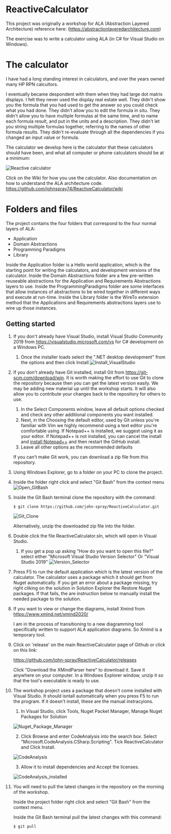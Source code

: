 # ReactiveCalculator 

This project was originally a workshop for ALA (Abstraction Layered Architecture) reference here: (https://abstractionlayeredarchitecture.com)

The exercise was to write a calculator using ALA (in C# for Visual Studio on Windows).

# The calculator

I have had a long standing interest in calculators, and over the years owned many HP RPN calcultors. 

I eventually became despondent with them when they had large dot matrix displays. I felt they never used the display real estate well. They didn't show you the formula that you had used to get the answer so you could check what you had done. They didn't allow you to edit the formula in situ. They didn't allow you to have multiple formulas at the same time, and to name each formula result, and put in the units and a description. They didn't let you string multiple formulas together, referring to the names of other formula results. They didn't re-evaluate through all the dependencies if you changed an input value or formula. 

The calculator we develop here is the calculator that these calculators should have been, and what all computer or phone calculators should be at a minimum:

![Reactive calculator](/images/CalculatorScreenshot2.png)

Click on the Wiki for how you use the calculator. Also documentation on how to understand the ALA architecture code. https://github.com/johnspray74/ReactiveCalculator/wiki

# Folders and files

The project contains the four folders that correspond to the four normal layers of ALA:

* Application
* Domain Abstractions
* Programming Paradigms
* Library

Inside the Application folder is a Hello world application, which is the starting point for writing the calculators, and development versions of the calculator.
Inside the Domain Abstractions folder are a few pre-written reuseable abstractions for the Application and Requirements Abstractions layers to use.
Inside the ProgrammingParadigms folder are some interfaces that allow instances of abstractions to be wired together in different ways and execute at run-time.
Inside the Library folder is the WireTo extension method that the Applications and Requirements abstractions layers use to wire up those instances. 


## Getting started

1. If you don't already have Visual Studio, install Visual Studio Community 2019 from https://visualstudio.microsoft.com/vs for C# development on a Windows PC.
    1. Once the installer loads select the ".NET desktop development" from the options and then click Install
    ![Install_VisualStudio](/images/Install_VisualStudio.PNG)

2. If you don't already have Git installed, install Git from https://git-scm.com/download/win. It is worth making the effort to use Git to clone the repository because then you can get the latest version easily. We may be adding new material up until the workshop starts. It will also allow you to contribute your changes back to the repository for others to use.
    1. In the Select Components window, leave all default options checked and check any other additional components you want installed.
    1. Next, in the Choosing the default editor, used by Git unless you're familiar with Vim we highly recommend using a text editor you're comfortable using. If Notepad++ is installed, we suggest using it as your editor. If Notepad++ is not installed, you can cancel the install and [install Notepad++](https://notepad-plus-plus.org/) and then restart the GitHub install.
    1. Leave all other options as the recommended defaults

    If you can't make Git work, you can download a zip file from this repository.

3. Using Windows Explorer, go to a folder on your PC to clone the project.

4. Inside the folder right click and select "Git Bash" from the context menu
    ![Open_GitBash](/images/Open_GitBash.PNG)
    
5. Inside the Git Bash terminal clone the repository with the command:
    ```
    $ git clone https://github.com/john-spray/ReactiveCalculator.git
    ```
    ![Git_Clone](/images/Git_Clone.PNG)

    Alternatively, unzip the downloaded zip file into the folder.

6. Double click the file ReactiveCalculator.sln, which will open in Visual Studio.
    1. If you get a pop up asking "How do you want to open this file?" select either "Microsoft Visual Studio Version Selector" Or "Visual Studio 2019"
    ![Version_Selector](/images/Version_Selector.PNG)

7. Press F5 to run the default application which is the latest version of the calculator. The calculator uses a package which it should get from Nuget automatically. If you get an error about a package missing, try right cliking on the solution in Solution Explorer the Restore Nuget packages. If that fails, the are instruction below to manually install the needed package to the solution.

8. If you want to view or change the diagrams, install Xmind from https://www.xmind.net/xmind2020/

    I am in the process of transitioning to a new diagramming tool specifically written to support ALA application diagrams. So Xmind is a temporary tool.
    
9. Click on 'release' on the main ReactiveCalculator page of Github or click on this link:

    https://github.com/john-spray/ReactiveCalculator/releases

    Click "Download the XMindParser here" to download it. Save it anywhere on your computer. 
    In a Windows Explorer window, unzip it so that the tool's executable is ready to use.
	
10. The workshop project uses a package that doesn't come installed with Visual Studio. It should isntall automatically when you press F5 to run the program. If it doesn't install, these are the manual instracyions. 

    1. In Visual Studio, click Tools, Nuget Packet Manager, Manage Nuget Packages for Solution
	
	![Nuget_Package_Manager](/images/ScriptingNuget01.png)
	
	2. Click Browse and enter CodeAnalysis into the search box. Select "Microsoft.CodeAnalysis.CSharp.Scripting". Tick ReactiveCalculator and Click Install.
	
	![CodeAnalysis](/images/ScriptingNuget02.png)
	
	3. Allow it to install dependencies and Accept the licenses.
	
	![CodeAnalysis_installed](/images/ScriptingNuget03.png)

11. You will need to pull the latest changes in the repository on the morning of the workshop. 

    Inside the project folder right click and select "Git Bash" from the context menu.
    
    Inside the Git Bash terminal pull the latest changes with this command:
    ```
    $ git pull
    ```
